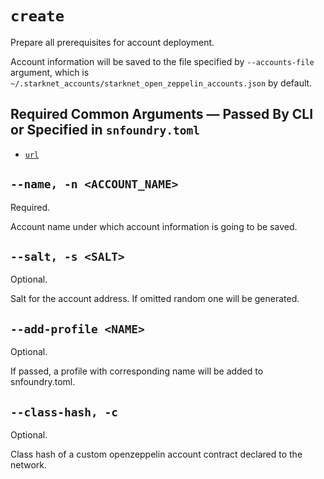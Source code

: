 # `create`
Prepare all prerequisites for account deployment.

Account information will be saved to the file specified by `--accounts-file` argument,
which is `~/.starknet_accounts/starknet_open_zeppelin_accounts.json` by default.

## Required Common Arguments — Passed By CLI or Specified in `snfoundry.toml`

* [`url`](../common.md#--url--u-rpc_url)

## `--name, -n <ACCOUNT_NAME>`
Required.

Account name under which account information is going to be saved.

## `--salt, -s <SALT>`
Optional.

Salt for the account address. If omitted random one will be generated.

## `--add-profile <NAME>`
Optional.

If passed, a profile with corresponding name will be added to snfoundry.toml.

## `--class-hash, -c`
Optional.

Class hash of a custom openzeppelin account contract declared to the network.
